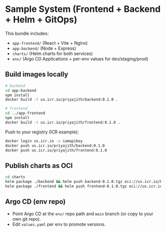 # Sample System (Frontend + Backend + Helm + GitOps)

This bundle includes:
- `app-frontend/` (React + Vite + Nginx)
- `app-backend/`  (Node + Express)
- `charts/`       (Helm charts for both services)
- `env/`          (Argo CD Applications + per-env values for dev/staging/prod)

## Build images locally
```bash
# backend
cd app-backend
npm install
docker build -t us.icr.io/priyajith/backend:0.1.0 .

# frontend
cd ../app-frontend
npm install
docker build -t us.icr.io/priyajith/frontend:0.1.0 .
```
Push to your registry (ICR example):
```bash
docker login us.icr.io -u iamapikey
docker push us.icr.io/priyajith/backend:0.1.0
docker push us.icr.io/priyajith/frontend:0.1.0
```

## Publish charts as OCI
```bash
cd charts
helm package ./backend && helm push backend-0.1.0.tgz oci://us.icr.io/helm-charts
helm package ./frontend && helm push frontend-0.1.0.tgz oci://us.icr.io/helm-charts
```

## Argo CD (env repo)
- Point Argo CD at the `env/` repo path and `main` branch (or copy to your own git repo).
- Edit `values.yaml` per env to promote versions.
